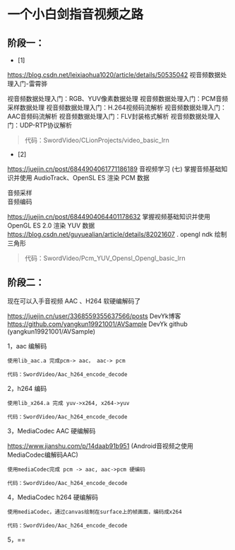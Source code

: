 
# 一个小白剑指音视频之路


## 阶段一：

- [1] 

https://blog.csdn.net/leixiaohua1020/article/details/50535042  视音频数据处理入门-雷霄骅

视音频数据处理入门：RGB、YUV像素数据处理
视音频数据处理入门：PCM音频采样数据处理
视音频数据处理入门：H.264视频码流解析
视音频数据处理入门：AAC音频码流解析
视音频数据处理入门：FLV封装格式解析
视音频数据处理入门：UDP-RTP协议解析

> 代码：SwordVideo/CLionProjects/video_basic_lrn


- [2] 

https://juejin.cn/post/6844904061771186189  音视频学习 (七) 掌握音频基础知识并使用 AudioTrack、OpenSL ES 渲染 PCM 数据

音频采样  
音频编码

https://juejin.cn/post/6844904064401178632  掌握视频基础知识并使用 OpenGL ES 2.0 渲染 YUV 数据
https://blog.csdn.net/guyuealian/article/details/82021607 .  opengl ndk 绘制三角形

> 代码：SwordVideo/Pcm_YUV_Opensl_Opengl_basic_lrn


## 阶段二：

现在可以入手音视频 AAC 、H264 软硬编解码了
 
https://juejin.cn/user/3368559355637566/posts   DevYk博客
https://github.com/yangkun19921001/AVSample  DevYk github (yangkun19921001/AVSample)

1，aac 编解码

`使用lib_aac.a 完成pcm-> aac， aac-> pcm`  

`代码：SwordVideo/Aac_h264_encode_decode`


2，h264 编码

`使用lib_x264.a 完成 yuv->x264, x264->yuv`  

`代码：SwordVideo/Aac_h264_encode_decode`


3，MediaCodec AAC 硬编解码  


https://www.jianshu.com/p/14daab91b951  (Android音视频之使用MediaCodec编解码AAC)


`使用mediaCodec完成 pcm -> aac, aac->pcm 硬编码`  

`代码：SwordVideo/Aac_h264_encode_decode`

4，MediaCodec h264 硬编解码


`使用mediaCodec，通过canvas绘制在surface上的帧画面，编码成x264`  

`代码：SwordVideo/Aac_h264_encode_decode`


5，==



